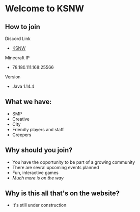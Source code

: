 # Welcome to KSNW

## How to join

Discord Link
* [KSNW](https://discord.gg/jDCTrmD)


Minecraft IP
* 78.180.111.168:25566
 
 
 Version
 * Java 1.14.4

## What we have:

* SMP
* Creative
* City
* Friendly players and staff
* Creepers


## Why should you join?

* You have the opportunity to be part of a growing community
* There are sevral upcoming events planned
* Fun, interactive games
* *Much more is on the way*


## Why is this all that's on the website?

* It's still under construction